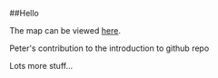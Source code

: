 ##Hello

The map can be viewed [here](https://githubschool.github.io/open-enrollment-classes-introduction-to-github/).

Peter's contribution to the introduction to github repo

Lots more stuff...
